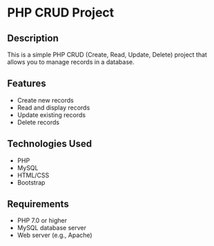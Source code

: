 # PHP CRUD Project

## Description

This is a simple PHP CRUD (Create, Read, Update, Delete) project that allows you to manage records in a database.

## Features

- Create new records
- Read and display records
- Update existing records
- Delete records

## Technologies Used

- PHP
- MySQL
- HTML/CSS
- Bootstrap

## Requirements

- PHP 7.0 or higher
- MySQL database server
- Web server (e.g., Apache)
